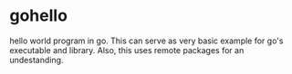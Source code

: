 gohello
=======

hello world program in go. This can serve as very basic example for go's executable and library. Also, this uses remote packages for an undestanding. 
